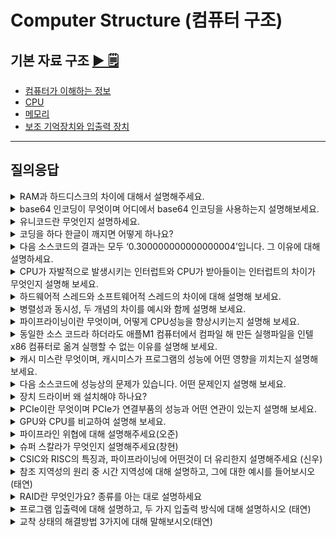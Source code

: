 # Computer Structure (컴퓨터 구조)

## 기본 자료 구조 [▶︎ 🗒](basic.md)

- [컴퓨터가 이해하는 정보](./basic.md#컴퓨터가-이해하는-정보)
- [CPU](./basic.md#CPU)
- [메모리](./basic.md#메모리)
- [보조 기억장치와 입출력 장치](./basic.md#보조기억장치와-입출력장치)

---

## 질의응답

<details>
<summary>RAM과 하드디스크의 차이에 대해서 설명해주세요.</summary>
<p>
- RAM이 CPU가 실행할 프로그램을 저장하는 부품이라면 하드디스크는 전원이 꺼져도 보관할 프로그램을 저장하는 부품
- 휘발성 저장장치인 RAM은 전원이 꺼지면 저장된 내용을 잃지만, 하드디스크는 비휘발성 저장장치이기 때문에 전원이 꺼져도 내용이 남아있다는 차이가 있습니다.
</p>
</details>

<details>
<summary>base64 인코딩이 무엇이며 어디에서 base64 인코딩을 사용하는지 설명해보세요.</summary>
<p>

- 문자 뿐만 아니라 아스키 코드로 표현할 수 없는 이미지 등의 이진 데이터까지 아스키 형태의 문자로 표현하기 위해 사용하는 인코딩 방식
- 주로 이메일에서 첨부파일을 전송하거나 웹에서 이미지 및 파일 데이터를 텍스트 형식으로 포함할 때 사용

창현:

- Base64 인코딩은 바이너리 데이터를 텍스트로 변환하는 인코딩 방식입니다. 변환된 데이터는 일반 텍스트 형식으로 유지되며, 이로 인해 바이너리 데이터를 안전하게 전송하거나 저장할 수 있습니다.
- 이메일에서 첨부파일을 보낼 때 사용합니다. 이메일 프로토콜(SMTP)에서는 바이너리 데이터를 직접 전송할 수 없기 때문에 첨부파일을 Base64로 인코딩하여 전송합니다.
- JWT는 Base64 인코딩을 사용하여 서버와 클라이언트 간에 데이터를 안전하게 주고받을 수 있도록 설계되었습니다.

- Base64를 사용하지 않는 경우:

일반 파일 업로드 (웹사이트): 대부분의 웹사이트에서 파일을 업로드할 때는 Base64 인코딩이 필요하지 않습니다. 브라우저에서 파일을 서버로 업로드할 때는 파일을 그대로 바이너리 형식으로 서버에 전송합니다. 이 과정에서는 **enctype="multipart/form-data"**를 사용하여 바이너리 데이터를 전송하며, Base64로 인코딩할 필요가 없습니다.

</p>
</details>

<details>
<summary>유니코드란 무엇인지 설명하세요.</summary>
<p>

- 여러 국가의 언어나 이모티콘 등을 표현할 수 있는 통일된 문자 집합
- 유니코드마다 부여되어있는 고유한 수 , 코드 포인트를 어떻게 코드로 표현하는지에 따라 다양한 인코딩 방법을 구분 할 수 있습니다.

창현:

- \*유니코드(Unicode)**는 전 세계의 모든 문자를 통일된 방식으로 표현하기 위해 개발된 **문자 인코딩 표준\*\*입니다. 각 언어의 문자, 기호, 이모지 등을 고유한 코드로 정의하여 컴퓨터에서 일관되게 처리할 수 있도록 설계되었습니다.
</p>
</details>

<details>
<summary>코딩을 하다 한글이 깨지면 어떻게 하나요?</summary>

<p>

- 한글이 깨지는 경우는 컴퓨터가 이해할 수 있는 문자의 모음, 문자집합을 인식하지 못했거나, 문자집합을 코드로 표현하는 인코딩 방법을 인식하지 못한 경우입니다
- 따라서 다른 문자 집합을 지원하는 다양한 인코딩 방법을 시도해봐야 합니다

신우 :

- 해당 코딩 환경에서 인식할 수 있는 인코딩 방법, 한글은 대표적으로 EUC-KR과 유니코드등을 확인해 봐야 합니다.
</p>
</details>

<details>
<summary>다음 소스코드의 결과는 모두 ‘0.300000000000000004’입니다. 그 이유에 대해 설명하세요.</summary>
<p>

![문제이미지](img/floating_point.png)

- **부동소수점 수의 이진 표현**:
  컴퓨터는 실수를 이진수(2진법)로 표현합니다. 하지만 `0.1`이나 `0.2` 같은 소수는 이진수로 정확하게 표현할 수 없습니다. 이러한 숫자들은 이진수로 무한하게 반복되므로, 컴퓨터는 이러한 값을 근사치로 저장하게 됩니다.
- **정밀도 한계**:
  컴퓨터가 사용하는 부동소수점 표현(일반적으로 IEEE 754 표준)은 고정된 비트 수를 사용해 소수를 표현합니다. 이로 인해, `0.1 + 0.2`의 결과도 정확히 `0.3`이 아니라 근사치가 됩니다. 이 근사값을 10진수로 변환하면 `0.30000000000000004`로 나타나게 됩니다. 이는 매우 작은 오차이지만, 부동소수점 연산에서는 이러한 오차가 발생할 수밖에 없습니다.
- **언어 간 일관성**:
  Python, Java, JavaScript 같은 언어들은 모두 IEEE 754 표준을 따르기 때문에 동일한 결과가 출력됩니다. 각 언어의 내부적인 소수점 처리 방식이 같기 때문에, 같은 수식을 계산할 때 동일한 오차가 발생합니다.

신우 :

- 실수를 다른 진수로 표현할 때, 정확하게 나누어 떨어지지 않아 무한이 반복되는 수들이 있습니다. 컴퓨터의 경우 데이터를 이진수로 저장하는데, '0.1'이나 '0.2'등은 2진수로 무한이 반복되기 때문에 저장할 수 있는 최대 자릿수에서 근사치를 저장합니다. 이 때문에 '0.1'이 컴퓨터에서는 '0.1'에 가까운 근사값이 나오게 되며 컴퓨터에서는 '0.1 + 0.2 = 0.3' 이 아닌 '0.1 + 0.2 = 0.3000000000000004' 가 나오게 됩니다.
</p>
</details>

<details>
<summary>CPU가 자발적으로 발생시키는 인터럽트와 CPU가 받아들이는 인터럽트의 차이가 무엇인지 설명해 보세요.</summary>
<p>
- **CPU가 자발적으로 발생시키는 인터럽트**는 소프트웨어 인터럽트로 주로 에러와 같은 예외의 상황에서 발생합니다.

**CPU가 받아들이는 인터럽트**는 주로 입출력 장치와 같은 하드웨어 인터럽트에서 일어납니다.

</p>
</details>

<details>
<summary>하드웨어적 스레드와 소프트웨어적 스레드의 차이에 대해 설명해 보세요.</summary>
<p>
- 하드웨어 스레드는 `하나의 코어가 동시에 처리하는 명령어의 단위`를 말합니다.

소프트웨어 스레드는 `하나의 프로그램에서 독립적으로 실행되는 단위`를 의미합니다.

하드웨어 스레드는 `병렬성`을, 소프트웨어 스레드는 `동시성`을 중심으로 작동합니다.

</p>
</details>

<details>
<summary>병렬성과 동시성, 두 개념의 차이를 예시와 함께 설명해 보세요.</summary>
<p>
- 병렬성은 작업을 실제로 같은 시간에 동시에 처리하는 성질을 의미하고 동시성은 작업을 동시에 처리하게끔 보이게하는 성질을 의미합니다. 멀티코어 CPU의 여러 코어가 같은 시각에 명령어를 동시에 처리하는 것이 병렬성의 예시이고, 1코어 1스레드 CPU가 여러 작업을 빠르게 번갈아가며 처리하는 것이 동시성의 예시입니다.
</p>
</details>

<details>
<summary>파이프라이닝이란 무엇이며, 어떻게 CPU성능을 향상시키는지 설명해 보세요.</summary>
<p>
- 명령어 병렬 처리기법은 여러 명령어를 동시에 처리해 CPU의 성능을 높이는 기법입니다.  파이프라이닝은 하나의 명령어를 처리하는 과정을 비슷한 시간 간격으로 쪼갠 뒤, 쪼개진 각각의 단계에서 동시에 실행 가능한 단계를 겹쳐서 실행해 CPU의 처리 성능을 높입니다.
</p>
</details>

<details>
<summary>동일한 소스 코드라 하더라도 애플M1 컴퓨터에서 컴파일 해 만든 실행파일을 인텔x86 컴퓨터로 옮겨 실행할 수 없는 이유를 설명해 보세요.</summary>
<p>
- 동일한 소스코드라도 각기 다른 명령어로 변환될 수 있기 때문입니다. 실행파일은 각각의 컴퓨터가 이해할 수 있는 명령어의 모음이기 때문에 CPU마다 이해하는 명령어의 집합이 다릅니다. 따라서 실행할 수 있는 실행파일도 달라집니다.
</p>
</details>

<details>
<summary>캐시 미스란 무엇이며, 캐시미스가 프로그램의 성능에 어떤 영향을 끼치는지 설명해 보세요.</summary>
<p>
- 캐시미스란 캐시에 있을 것이라고 기대했던 데이터가 캐시에 존재하지 않는 상황을 의미합니다. 캐시 미스가 발생하면 CPU가 메모리와 같이 실제로 데이터가 위치한 먼 곳까지 접근해야 합니다. 따라서 프로그램의 성능에 악영향을 끼치게 됩니다. 
</p>
</details>

<details>
<summary>다음 소스코드에 성능상의 문제가 있습니다. 어떤 문제인지 설명해 보세요.</summary>

```JAVA
public class Main {
	public static void main(String[] args){
		int[][] matix = new int[20000][20000];

		for (int i = 0; i < 20000; i++) {
			for (int j = 0; j < 20000; j++){
				matrix[j][i] = 1;
			}
		}
	}
}
```

<p>
- 배열 탐색에서 성능 문제가 발생하는 이유는 **캐시 효율성**과 관련이 있습니다. 컴퓨터 시스템에서 **캐시**는 데이터를 메모리에서 읽어오는 속도를 높이기 위해 사용되며, 이때 ****공간적 지역성** (Spatial Locality)**이 중요한 역할을 합니다.

- **공간적 지역성**이란 **메모리의 인접한 데이터들이 자주 함께 접근될 가능성**이 높다는 원칙을 말합니다. 즉, 배열의 원소들을 순차적으로 탐색하면 CPU 캐시가 한 번에 여러 개의 인접한 배열 원소를 가져오고, 이후 탐색할 때 이미 캐시된 데이터를 사용할 수 있어 성능이 향상됩니다.
- 그러나, 배열을 **비순차적으로 탐색**하면, 캐시에 미리 로드된 인접 데이터들을 활용하지 못하고, **캐시 미스(cache miss)**가 자주 발생하게 됩니다. 그 결과 메모리에서 데이터를 다시 가져와야 하는 횟수가 늘어나고, 성능이 저하됩니다.

배열을 탐색할 때는 **순차적으로 접근**하는 것이 성능을 극대화할 수 있는 방법입니다. 배열을 순차적으로 접근하면 공간적 지역성을 활용하여 CPU 캐시의 효율성을 극대화할 수 있습니다.

</p>
</details>

<details>
<summary>장치 드라이버 왜 설치해야 하나요?</summary>
<p>
- CPU가 장치컨트롤러를 작동시키기 위한 정보를 알아야 하기 때문입니다. CPU는 장치 드라이버가 설치되어 있지 않으면 해당 입출력 장치를 어떻게 작동시켜야할지, 즉 장치 컨트롤러와 어떻게 정보를 주고받아야하는지 알 수가 없습니다.
</p>
</details>

<details>
<summary>PCIe이란 무엇이며 PCIe가 연결부품의 성능과 어떤 연관이 있는지 설명해 보세요.</summary>
<p>
- PCle란 대표적인 입출력 버스의 일종으로 버전에 따라 지원되는 최대속도(대역폭)이가 다르므로 연결되는 부품의 성능에 영향을 끼칠 수 있습니다. 예를들어 PCle 3.0의 최대지원 속도는 PCle 6.0의 최대 지원 속도에 비해 느리기 때문에 같은 부품이라 하더라도 PCle 3.0에 연결할 경우 입출력 버스의 최대 지원 속도가 더 느릴수 있습니다.
</p>
</details>

<details>
<summary>GPU와 CPU를 비교하여 설명해 보세요.</summary>
<p>
- GPU는 주로 산술 연산과 같이 단순 연산을 병렬적으로 수행하기 위한 장치이고, CPU는 범용적인 연산을 수행하기 위한 장치입니다. GPU는 코어가 수백개에서 수천개까지 되기 때문에 병렬처리에 용이합니다. 하지만 CPU처럼 코어마다 복잡한 연산을 지원하지는 않습니다.
</p>
</details>

<details>
<summary>파이프라인 위협에 대해 설명해주세요(오준)</summary>
<p>
- 파이프라인 위협은 데이터 위협, 제어 위협, 구조적 위협(자원 위협)으로 나뉘어집니다. 데이터 위협은 의존성을 가진 두 명령어가 동시에 실행될 때 발생합니다, 제어 위협은 Jump나 Call, Interupt 같은 분기 명령어에 의해 프로그램 카운터가 갑작스럽게 변함으로서 발생하는 위협입니다. 마지막으로 구조적 위협은 CPU의 레지스터나 ALU에 동시에 접근하여 발생하는 위협입니다.
</p>
</details>

<details>
<summary>슈퍼 스칼라가 무엇인지 설명해주세요(창현)</summary>
<p>
- 슈퍼스칼라는 CPU 내부에 여러 개의 명령어 파이프라인을 포함하는 구조를 말합니다. 전통적인 단일 파이프라인 구조와 달리, 슈퍼스칼라 구조에서는 여러 명령어를 동시에 병렬로 실행할 수 있어 명령어 처리 효율성과 CPU 성능을 크게 향상시킵니다. 이를 통해 CPU는 클럭 사이클당 여러 개의 명령어를 처리하여, 처리량(Throughput)을 높이고 보다 빠른 성능을 발휘할 수 있습니다.
</p>
</details>

<details>
<summary>CSIC와 RISC의 특징과, 파이프라이닝에 어떤것이 더 유리한지 설명해주세요 (신우)</summary>
<p>
- 여기에 설명을 적어주세요
</p>
</details>

<details>
<summary>참조 지역성의 원리 중 시간 지역성에 대해 설명하고, 그에 대한 예시를 들어보시오 (태연) </summary>
<p>
- 참조 지역성의 원리 중 시간 지역성은 CPU가 최근에 접근했던 메모리 공간에 다시 접근하려는 경향이 있다는 것이다.
- 그에 대한 예시는 프로그래밍 언어의 변수다. 변수를 설정하게 되면, 저장된 메모리 공간에 사용할 때마다 다시 접근하게 된다.
</p>
</details>

<details>
<summary>RAID란 무엇인가요? 종류를 아는 대로 설명하세요</summary>
<p>
보조기억장치를 관리하는 방법중에 하나,RAID는 여러 개의 디스크를 하나의 논리적 디스크처럼 구성하여 성능, 용량, 안정성을 향상시키는 기술입니다.RAID 0은 데이터를 여러 디스크에 분산하여 저장하여 성능을 향상시키는 방식입니다. 단, ***디스크가 하나라도 고장나면 전체 데이터가 손실됩니다.***RAID 1은 데이터를 두개의 디스크에 완전히 복제하여 안정성을 향상시키는 방식입니다. 단, ***디스크 용량이 절반으로 줄어듭니다.***
</p>
</details>

<details>
<summary>프로그램 입출력에 대해 설명하고, 두 가지 입출력 방식에 대해 설명하시오 (태연) </summary>
<p>
- 프로그램 입출력이란, 프로그램 속 명령어로 입출력 작업을 수행하는 방법이다. 두 가지 입출력 방식으로는 고립형 입출력과 메모리 맵 입출력이 있다.
- 고립형 입출력 : 입출력 장치에 접근하는 주소와 메모리 장치에 접근하는 주소를 구분하는 방식이다. 입출력 장치에 접근하는 별도의 명령어가 필요하다.
- 메모리 맵 입출력 : 입출력 장치와 메모리에 접근하는 주소를 따로 구분하지 않는 방식이다. 메모리에 부여된 주소 일부를 사용하며, 입출력 장치에 접근하기 위한 별도의 명령어가 필요 없다.
</p>
</details>

<details>
<summary>교착 상태의 해결방법 3가지에 대해 말해보시오(태연) </summary>
<p>
- 교착 상태 예방
	- 운영체제가 애초에 교착 상태의 발생 조건에 부합하지 않도록 자원을 분배하는 방식
	예시 :  한 프로세스에 필요한 자원 몰아줌 -> 점유와 대기 조건 만족X
	예시 : 할당 가능한 모든 자원에 번호를 매기고 오름차순 할당 -> 원형 대기 조건 만족 X
- 교착 상태 회피
	- 운영체제가 교착 상태가 발생하지 않을 정도로 조금씩 자원을 할당
	예시 : 교착 상태란, 한정된 자원의 무분별한 할당으로 인해 발생하는 문제(모든 프로세스들이 한 번에 많은 자원을 요구하면 발생 위험이 증가한다)
- 교착 상태 검출 후 회복
	- 운영체제가 자원을 제약 없이 할당하다가 교착 상태가 검출되면 회복
	예시 : 자원을 할당할 때마다 주기적으로 교착 상태 발생 여부를 체크하며, 교착 상태가 검출되면 "자원 선점을 통해 회복" 시키거나 프로세스를 "강제 종료함으로써 회복" 시킴
	- 자원 선점이란, 교착 상태가 해결될 때까지 다른 프로세스로부터 강제로 자원을 빼앗아 한 프로세스에 몰아서 할당하는 것
</p>
</details>